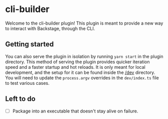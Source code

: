 # cli-builder

Welcome to the cli-builder plugin! This plugin is meant to provide a new way to interact with Backstage, through the CLI.

## Getting started

You can also serve the plugin in isolation by running `yarn start` in the plugin directory.
This method of serving the plugin provides quicker iteration speed and a faster startup and hot reloads.
It is only meant for local development, and the setup for it can be found inside the [/dev](./dev) directory. You will need to update the `process.argv` overrides in the `dev/index.ts` file to test various cases.

## Left to do

- [ ] Package into an executable that doesn't stay alive on failure.
